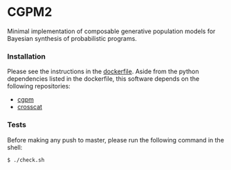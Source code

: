 # CGPM2

Minimal implementation of composable generative population models for Bayesian
synthesis of probabilistic programs.


### Installation

Please see the instructions in the [dockerfile](./docker/ubuntu1604). Aside from
the python dependencies listed in the dockerfile, this software depends on the
following repositories:

- [cgpm](https://github.com/probcomp/cgpm)
- [crosscat](https://github.com/probcomp/crosscat)

### Tests

Before making any push to master, please run the following command in the shell:

    $ ./check.sh
